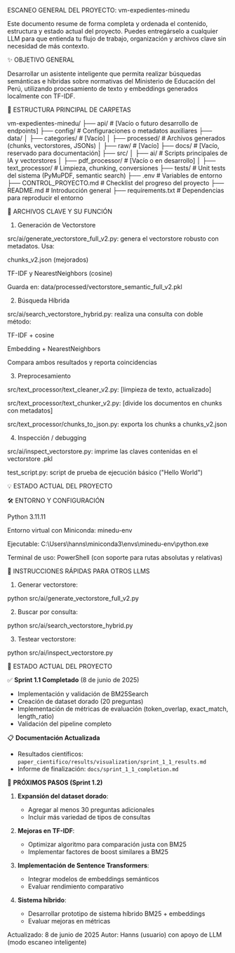 ESCANEO GENERAL DEL PROYECTO: vm-expedientes-minedu

Este documento resume de forma completa y ordenada el contenido, estructura y estado actual del proyecto. Puedes entregárselo a cualquier LLM para que entienda tu flujo de trabajo, organización y archivos clave sin necesidad de más contexto.

✨ OBJETIVO GENERAL

Desarrollar un asistente inteligente que permita realizar búsquedas semánticas e híbridas sobre normativas del Ministerio de Educación del Perú, utilizando procesamiento de texto y embeddings generados localmente con TF-IDF.

📂 ESTRUCTURA PRINCIPAL DE CARPETAS

vm-expedientes-minedu/
├── api/                        # [Vacío o futuro desarrollo de endpoints]
├── config/                     # Configuraciones o metadatos auxiliares
├── data/
│   ├── categories/             # [Vacío]
│   ├── processed/              # Archivos generados (chunks, vectorstores, JSONs)
│   ├── raw/                    # [Vacío]
├── docs/                       # [Vacío, reservado para documentación]
├── src/
│   ├── ai/                     # Scripts principales de IA y vectorstores
│   ├── pdf_processor/          # [Vacío o en desarrollo]
│   ├── text_processor/         # Limpieza, chunking, conversiones
├── tests/                      # Unit tests del sistema (PyMuPDF, semantic search)
├── .env                        # Variables de entorno
├── CONTROL_PROYECTO.md        # Checklist del progreso del proyecto
├── README.md                  # Introducción general
├── requirements.txt           # Dependencias para reproducir el entorno

📃 ARCHIVOS CLAVE Y SU FUNCIÓN

1. Generación de Vectorstore

src/ai/generate_vectorstore_full_v2.py: genera el vectorstore robusto con metadatos. Usa:

chunks_v2.json (mejorados)

TF-IDF y NearestNeighbors (cosine)

Guarda en: data/processed/vectorstore_semantic_full_v2.pkl

2. Búsqueda Híbrida

src/ai/search_vectorstore_hybrid.py: realiza una consulta con doble método:

TF-IDF + cosine

Embedding + NearestNeighbors

Compara ambos resultados y reporta coincidencias

3. Preprocesamiento

src/text_processor/text_cleaner_v2.py: [limpieza de texto, actualizado]

src/text_processor/text_chunker_v2.py: [divide los documentos en chunks con metadatos]

src/text_processor/chunks_to_json.py: exporta los chunks a chunks_v2.json

4. Inspección / debugging

src/ai/inspect_vectorstore.py: imprime las claves contenidas en el vectorstore .pkl

test_script.py: script de prueba de ejecución básico ("Hello World")

💡 ESTADO ACTUAL DEL PROYECTO



🛠️ ENTORNO Y CONFIGURACIÓN

Python 3.11.11

Entorno virtual con Miniconda: minedu-env

Ejecutable: C:\Users\hanns\miniconda3\envs\minedu-env\python.exe

Terminal de uso: PowerShell (con soporte para rutas absolutas y relativas)

🔗 INSTRUCCIONES RÁPIDAS PARA OTROS LLMS

1. Generar vectorstore:

python src/ai/generate_vectorstore_full_v2.py

2. Buscar por consulta:

python src/ai/search_vectorstore_hybrid.py

3. Testear vectorstore:

python src/ai/inspect_vectorstore.py

🌌 ESTADO ACTUAL DEL PROYECTO

✅ **Sprint 1.1 Completado** (8 de junio de 2025)
- Implementación y validación de BM25Search
- Creación de dataset dorado (20 preguntas)
- Implementación de métricas de evaluación (token_overlap, exact_match, length_ratio)
- Validación del pipeline completo

📋 **Documentación Actualizada**
- Resultados científicos: `paper_cientifico/results/visualization/sprint_1_1_results.md`
- Informe de finalización: `docs/sprint_1_1_completion.md`

🌌 **PRÓXIMOS PASOS (Sprint 1.2)**

1. **Expansión del dataset dorado**:
   - Agregar al menos 30 preguntas adicionales
   - Incluir más variedad de tipos de consultas

2. **Mejoras en TF-IDF**:
   - Optimizar algoritmo para comparación justa con BM25
   - Implementar factores de boost similares a BM25

3. **Implementación de Sentence Transformers**:
   - Integrar modelos de embeddings semánticos
   - Evaluar rendimiento comparativo

4. **Sistema híbrido**:
   - Desarrollar prototipo de sistema híbrido BM25 + embeddings
   - Evaluar mejoras en métricas

Actualizado: 8 de junio de 2025
Autor: Hanns (usuario) con apoyo de LLM (modo escaneo inteligente)